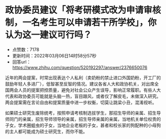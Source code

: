 # 政协委员建议「将考研模式改为申请审核制，一名考生可以申请若干所学校」，你认为这一建议可行吗？
- 点赞数：7178
- 更新时间：2022年03月06日14时58分57秒
- 回答url：https://www.zhihu.com/question/520192297/answer/2376650076
<body>
 <p data-pid="FaJglR9a">近年的两会提案，时常出现表达个人私利（卖奶粉的禁止进口外国奶粉，开工厂的鼓励年轻人多进厂），低智甚至反智的情况。建议各省人大和政协机关，对出席全国两会人员的提案把控质量，避免对社会公众产生误导，影响正常履职。有些人大代表和政协委员可能就是头脑一热，盲目跟风，或者仅了解皮毛，未做深入研究。两会提案需在言论自由和提案质量中进一步权衡，切莫让跳梁小丑，混淆视听。</p>
 <p data-pid="sjIra44z">如果硕士研究生废除统考，按照申请考核制选拔学生，那招生导师的亲属、招生导师同门的亲属，招生导师领导的亲属，招生导师亲属的亲属，当地机关单位权贵的子女，学术圈蛆虫的子女，当地企业老板的子女，甚者和校长家的狗配种的小母狗的主人都可能成为硕士研究生，而你不能。</p>
 <p></p>
 <p></p>
</body>